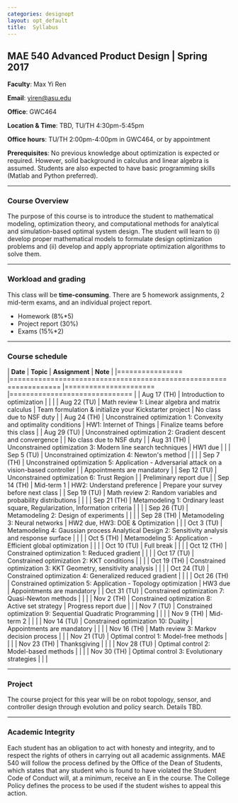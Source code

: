 ```yaml
---
categories: designopt
layout: opt_default
title:  Syllabus
---
```


## MAE 540 Advanced Product Design | Spring 2017 

**Faculty**: Max Yi Ren 

**Email**: yiren@asu.edu 

**Office**: GWC464

**Location & Time**: TBD, TU/TH 4:30pm-5:45pm

**Office hours**: TU/TH 2:00pm-4:00pm in GWC464, or by appointment

**Prerequisites**:  No previous knowledge about optimization is expected or required. 
However, solid background in calculus and linear algebra is assumed. 
Students are also expected to have basic programming skills (Matlab and Python preferred).

***

### Course Overview

The purpose of this course is to introduce the student to mathematical modeling, 
optimization theory, and computational methods for analytical and simulation-based 
optimal system design. The student will learn to (i) develop proper mathematical 
models to formulate design optimization problems and (ii) develop and apply appropriate 
optimization algorithms to solve them.

***

### Workload and grading

This class will be **time-consuming**. There are 5 homework assignments, 
2 mid-term exams, and an individual project report. 

* Homework (8%*5)
* Project report (30%)
* Exams (15%*2)

***

### Course schedule

| **Date**      	        | **Topic**                                                            	| **Assignment** 	        | **Note** 	                        |
|================           |==================================================================     |======================     |==============================     |
| Aug 17 (TH)	            | Introduction to optimization                                          |            	        |                           	|
| Aug 22 (TU)	            | Math review 1: Linear algebra and matrix calculus                                              | Team formulation & initialize your Kickstarter project | No class due to NSF duty |
| Aug 24 (TH)	            | Unconstrained optimization 1: Convexity and optimality conditions                                               | HW1: Internet of Things           	        | Finalize teams before this class |
| Aug 29 (TU)	            | Unconstrained optimization 2: Gradient descent and convergence             	                                                |       	                                    |  No class due to NSF duty    	                        |
| Aug 31 (TH)	            | Unconstrained optimization 3: Modern line search techniques | HW1 due           	        |      	                        |
| Sep 5 (TU)	            | Unconstrained optimization 4: Newton's method    |            	        |      	                        |
| Sep 7 (TH)                | Unconstrained optimization 5: Application - Adversarial attack on a vision-based controller                                          	  |            	        | Appointments are mandatory        |
| Sep 12 (TU)	            | Unconstrained optimization 6: Trust Region |            	        | Preliminary report due     	                        |
| Sep 14 (TH)	            | Mid-term 1                 	| HW2: Understand preference      	| Prepare your survey before next class      	|
| Sep 19  (TU)	            | Math review 2: Random variables and probability distributions                  	            |            	        |      	    |
| Sep 21 (TH)	            | Metamodeling 1: Ordinary least square, Regularization, Information criteria |            	        |      	                        |
| Sep 26 (TU)	            | Metamodeling 2: Design of experiments                                |            	        |      	                        |
| Sep 28 (TH)	            | Metamodeling 3: Neural networks                         	| HW2 due, HW3: DOE & Optimization      	|                           	|
| Oct 3 (TU)	            | Metamodeling 4: Gaussian process                        Analytical Design 2: Sensitivity analysis and response surface    |            	        |                           	|
| Oct 5 (TH)	            | Metamodeling 5: Application - Efficient global optimization                          |            	        |                           	|
| Oct 10 (TU)	            | Full break |            	        |                           	|
| Oct 12 (TH)	            | Constrained optimization 1: Reduced gradient |            	        |                           	|
| Oct 17 (TU)	            | Constrained optimization 2: KKT conditions                                                      	|            	        |                               |
| Oct 19 (TH)	            | Constrained optimization 3: KKT Geometry, sensitivity analysis |                |                           	|
| Oct 24 (TU)	            | Constrained optimization 4: Generalized reduced gradient |            	        |                            	|
| Oct 26 (TH)	            | Constrained optimization 5: Application - Topology optimization |  HW3 due          	        | Appointments are mandatory     	    | 
| Oct 31 (TU)	            | Constrained optimization 7: Quasi-Newton methods |              	        |                           	|
| Nov 2 (TH)                | Constrained optimization 8: Active set strategy 	                | Progress report due | |
| Nov 7 (TU)	            | Constrained optimization 9: Sequential Quadratic Programming     |            	        |                           	|
| Nov 9 (TH)	            | Mid-term 2 |            	        |                           	|
| Nov 14 (TU)	            | Constrained optimization 10: Duality  | Appointments are mandatory                              |            	        |                            	|
| Nov 16 (TH)	            | Math review 3: Markov decision process           	        |                            	|
| Nov 21 (TU)	            | Optimal control 1: Model-free methods  |            	        |                            	|
| Nov 23 (TH)	            | Thanksgiving                                      	            |            	        |                            	|
| Nov 28 (TU)	            | Optimal control 2: Model-based methods |            	        |                            	|
| Nov 30 (TH)	            | Optimal control 3: Evolutionary strategies                   	|            	        |                            	|

***

### Project

The course project for this year will be on robot topology, sensor, and controller design through evolution and policy search. Details TBD.

***

### Academic Integrity

Each student has an obligation to act with honesty and integrity, and to respect the rights of others in carrying out all academic assignments. MAE 540 will follow the process defined by the Office of the Dean of Students, which states that any student who is found to have violated the Student Code of Conduct will, at a minimum, receive an E in the course. The College Policy defines the process to be used if the student wishes to appeal this action.